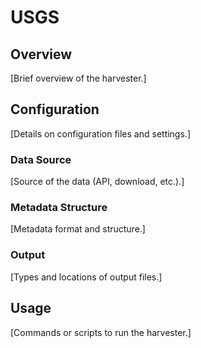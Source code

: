 # USGS

## Overview

[Brief overview of the harvester.]

## Configuration

[Details on configuration files and settings.]

### Data Source

[Source of the data (API, download, etc.).]

### Metadata Structure

[Metadata format and structure.]

### Output

[Types and locations of output files.]

## Usage

[Commands or scripts to run the harvester.]
